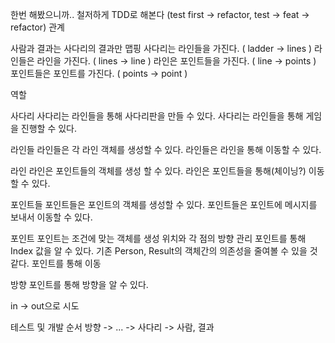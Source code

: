  한번 해봤으니까.. 철저하게 TDD로 해본다 (test first -> refactor, test -> feat -> refactor)
 관계

 사람과 결과는 사다리의 결과만 맵핑
 사다리는 라인들을 가진다. ( ladder -> lines )
 라인들은 라인을 가진다. ( lines -> line )
 라인은 포인트들을 가진다. ( line -> points )
 포인트들은 포인트를 가진다. ( points -> point )

 역할

 사다리
 사다리는 라인들을 통해 사다리판을 만들 수 있다.
 사다리는 라인들을 통해 게임을 진행할 수 있다.

 라인들
 라인들은 각 라인 객체를 생성할 수 있다.
 라인들은 라인을 통해 이동할 수 있다.

 라인
 라인은 포인트들의 객체를 생성 할 수 있다.
 라인은 포인트들을 통해(체이닝?) 이동할 수 있다.

 포인트들
 포인트들은 포인트의 객체를 생성할 수 있다.
 포인트들은 포인트에 메시지를 보내서 이동할 수 있다.

 포인트
 포인트는 조건에 맞는 객체를 생성
 위치와 각 점의 방향 관리
 포인트를 통해 Index 값을 알 수 있다.
 기존 Person, Result의 객체간의 의존성을 줄여볼 수 있을 것 같다.
 포인트를 통해 이동

 방향
 포인트를 통해 방향을 알 수 있다.
 
 in -> out으로 시도
 
 테스트 및 개발 순서
 방향 -> ... -> 사다리 -> 사람, 결과